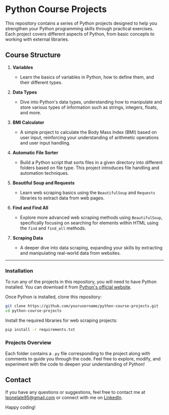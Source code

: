 
# Python Course Projects

This repository contains a series of Python projects designed to help you strengthen your Python programming skills through practical exercises. Each project covers different aspects of Python, from basic concepts to working with external libraries.

## Course Structure

1. **Variables**
   - Learn the basics of variables in Python, how to define them, and their different types.

2. **Data Types**
   - Dive into Python's data types, understanding how to manipulate and store various types of information such as strings, integers, floats, and more.

3. **BMI Calculator**
   - A simple project to calculate the Body Mass Index (BMI) based on user input, reinforcing your understanding of arithmetic operations and user input handling.

4. **Automatic File Sorter**
   - Build a Python script that sorts files in a given directory into different folders based on file type. This project introduces file handling and automation techniques.

5. **Beautiful Soup and Requests**
   - Learn web scraping basics using the `BeautifulSoup` and `Requests` libraries to extract data from web pages.

6. **Find and Find All**
   - Explore more advanced web scraping methods using `BeautifulSoup`, specifically focusing on searching for elements within HTML using the `find` and `find_all` methods.

7. **Scraping Data**
   - A deeper dive into data scraping, expanding your skills by extracting and manipulating real-world data from websites.

---

### Installation

To run any of the projects in this repository, you will need to have Python installed. You can download it from [Python's official website](https://www.python.org/downloads/).

Once Python is installed, clone this repository:

```bash
git clone https://github.com/yourusername/python-course-projects.git
cd python-course-projects
```

Install the required libraries for web scraping projects:

```bash
pip install -r requirements.txt
```

### Projects Overview

Each folder contains a `.py` file corresponding to the project along with comments to guide you through the code. Feel free to explore, modify, and experiment with the code to deepen your understanding of Python!

## Contact
If you have any questions or suggestions, feel free to contact me at [leonelale95@gmail.com](mailto:leonelale95@gmail.com) or connect with me on [LinkedIn](https://www.linkedin.com/in/leonel-ale-45205b80/?locale=en_US).

Happy coding!
